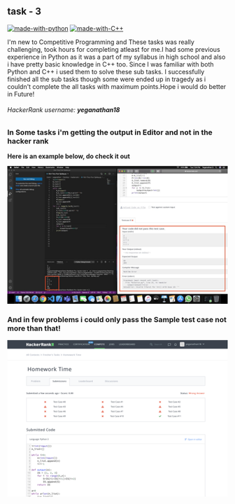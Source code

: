 ## task - 3 ##

[![made-with-python](https://img.shields.io/badge/Made%20with-Python-blue/?style=for-the-badge&color=lightred)](https://www.python.org/)
[![made-with-C++](https://img.shields.io/badge/Made%20with-C%20%2B%20%2B-red/?style=for-the-badge&color=red)](http://commonmark.org)

I'm new to Competitive Programming and These tasks was really challenging, took hours for completing atleast for me.I had some previous experience in Python as it was a part of my syllabus in high school and also i have pretty basic knowledge in C++ too. Since I was familiar with both Python and C++ i used them to solve these sub tasks. I successfully finished all the sub tasks though some were ended up in tragedy as i couldn't complete the all tasks with maximum points.Hope i would do better in Future!


###### HackerRank username: **yeganathan18**


### In Some tasks i'm getting the output in Editor and not in the hacker rank ###
**Here is an example below, do check it out** 

<img src="Screenshot.jpg">

### And in few problems i could only pass the Sample test case not more than that! ###

<img src="Screenshot_2.png">

